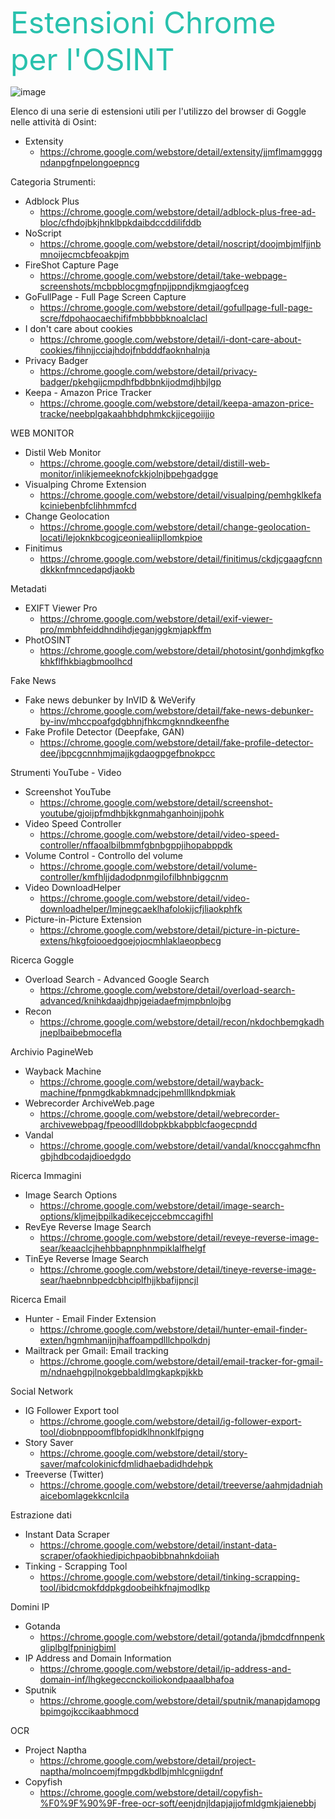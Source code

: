 <font color=#28c1ad size="20"><p aling="center"><span class="panelmsg" translate="no">Estensioni Chrome per l'OSINT</span></p></font>
            
![image](https://user-images.githubusercontent.com/98583912/186096469-d330cbd1-c8ea-4969-b593-30f5cb52a478.png)

Elenco di una serie di estensioni utili per l'utilizzo del browser di Goggle nelle attività di Osint:

- Extensity 
  - https://chrome.google.com/webstore/detail/extensity/jjmflmamggggndanpgfnpelongoepncg
  
Categoria Strumenti:
- Adblock Plus 
  - https://chrome.google.com/webstore/detail/adblock-plus-free-ad-bloc/cfhdojbkjhnklbpkdaibdccddilifddb
- NoScript 
  - https://chrome.google.com/webstore/detail/noscript/doojmbjmlfjjnbmnoijecmcbfeoakpjm
- FireShot Capture Page 
  - https://chrome.google.com/webstore/detail/take-webpage-screenshots/mcbpblocgmgfnpjjppndjkmgjaogfceg
- GoFullPage - Full Page Screen Capture 
  - https://chrome.google.com/webstore/detail/gofullpage-full-page-scre/fdpohaocaechififmbbbbbknoalclacl
- I don't care about cookies 
  - https://chrome.google.com/webstore/detail/i-dont-care-about-cookies/fihnjjcciajhdojfnbdddfaoknhalnja
- Privacy Badger 
  - https://chrome.google.com/webstore/detail/privacy-badger/pkehgijcmpdhfbdbbnkijodmdjhbjlgp
- Keepa - Amazon Price Tracker 
  - https://chrome.google.com/webstore/detail/keepa-amazon-price-tracke/neebplgakaahbhdphmkckjjcegoiijjo

WEB MONITOR
- Distil Web Monitor 
  - https://chrome.google.com/webstore/detail/distill-web-monitor/inlikjemeeknofckkjolnjbpehgadgge
- Visualping Chrome Extension 
  - https://chrome.google.com/webstore/detail/visualping/pemhgklkefakciniebenbfclihhmmfcd
- Change Geolocation 
  - https://chrome.google.com/webstore/detail/change-geolocation-locati/lejoknkbcogjceoniealiipllomkpioe
- Finitimus 
  - https://chrome.google.com/webstore/detail/finitimus/ckdjcgaagfcnndkkknfmncedapdjaokb


Metadati
- EXIFT Viewer Pro 
  - https://chrome.google.com/webstore/detail/exif-viewer-pro/mmbhfeiddhndihdjeganjggkmjapkffm
- PhotOSINT 
  - https://chrome.google.com/webstore/detail/photosint/gonhdjmkgfkokhkflfhkbiagbmoolhcd

Fake News
- Fake news debunker by InVID & WeVerify 
  - https://chrome.google.com/webstore/detail/fake-news-debunker-by-inv/mhccpoafgdgbhnjfhkcmgknndkeenfhe
- Fake Profile Detector (Deepfake, GAN) 
  - https://chrome.google.com/webstore/detail/fake-profile-detector-dee/jbpcgcnnhmjmajjkgdaogpgefbnokpcc

Strumenti YouTube - Video
- Screenshot YouTube 
  - https://chrome.google.com/webstore/detail/screenshot-youtube/gjoijpfmdhbjkkgnmahganhoinjjpohk
- Video Speed Controller 
  - https://chrome.google.com/webstore/detail/video-speed-controller/nffaoalbilbmmfgbnbgppjihopabppdk
- Volume Control - Controllo del volume 
  - https://chrome.google.com/webstore/detail/volume-controller/kmfhljjdadodpnmgilofilbhnbiggcnm
- Video DownloadHelper 
  - https://chrome.google.com/webstore/detail/video-downloadhelper/lmjnegcaeklhafolokijcfjliaokphfk
- Picture-in-Picture Extension 
  - https://chrome.google.com/webstore/detail/picture-in-picture-extens/hkgfoiooedgoejojocmhlaklaeopbecg

Ricerca Goggle
- Overload Search - Advanced Google Search 
  - https://chrome.google.com/webstore/detail/overload-search-advanced/knihkdaajdhpjgeiadaefmjmpbnlojbg
- Recon 
  - https://chrome.google.com/webstore/detail/recon/nkdochbemgkadhjneplbaibebmocefla

Archivio PagineWeb
- Wayback Machine 
  - https://chrome.google.com/webstore/detail/wayback-machine/fpnmgdkabkmnadcjpehmlllkndpkmiak
- Webrecorder ArchiveWeb.page 
  - https://chrome.google.com/webstore/detail/webrecorder-archivewebpag/fpeoodllldobpkbkabpblcfaogecpndd
- Vandal 
  - https://chrome.google.com/webstore/detail/vandal/knoccgahmcfhngbjhdbcodajdioedgdo

Ricerca Immagini
- Image Search Options 
  - https://chrome.google.com/webstore/detail/image-search-options/kljmejbpilkadikecejccebmccagifhl
- RevEye Reverse Image Search 
  - https://chrome.google.com/webstore/detail/reveye-reverse-image-sear/keaaclcjhehbbapnphnmpiklalfhelgf
- TinEye Reverse Image Search 
  - https://chrome.google.com/webstore/detail/tineye-reverse-image-sear/haebnnbpedcbhciplfhjjkbafijpncjl

Ricerca Email 
- Hunter - Email Finder Extension 
  - https://chrome.google.com/webstore/detail/hunter-email-finder-exten/hgmhmanijnjhaffoampdlllchpolkdnj
- Mailtrack per Gmail: Email tracking 
  - https://chrome.google.com/webstore/detail/email-tracker-for-gmail-m/ndnaehgpjlnokgebbaldlmgkapkpjkkb

Social Network
- IG Follower Export tool
  - https://chrome.google.com/webstore/detail/ig-follower-export-tool/diobnppoomflbfopidklhnonklfpigng
- Story Saver 
  - https://chrome.google.com/webstore/detail/story-saver/mafcolokinicfdmlidhaebadidhdehpk
- Treeverse (Twitter) 
  - https://chrome.google.com/webstore/detail/treeverse/aahmjdadniahaicebomlagekkcnlcila

Estrazione dati 
- Instant Data Scraper 
  - https://chrome.google.com/webstore/detail/instant-data-scraper/ofaokhiedipichpaobibbnahnkdoiiah
- Tinking - Scrapping Tool 
  - https://chrome.google.com/webstore/detail/tinking-scrapping-tool/ibidcmokfddpkgdoobeihkfnajmodlkp

Domini IP 
- Gotanda 
  - https://chrome.google.com/webstore/detail/gotanda/jbmdcdfnnpenkgliplbglfpninigbiml
- IP Address and Domain Information 
  - https://chrome.google.com/webstore/detail/ip-address-and-domain-inf/lhgkegeccnckoiliokondpaaalbhafoa
- Sputnik 
  - https://chrome.google.com/webstore/detail/sputnik/manapjdamopgbpimgojkccikaabhmocd

OCR
- Project Naptha 
  - https://chrome.google.com/webstore/detail/project-naptha/molncoemjfmpgdkbdlbjmhlcgniigdnf
- Copyfish 
  - https://chrome.google.com/webstore/detail/copyfish-%F0%9F%90%9F-free-ocr-soft/eenjdnjldapjajjofmldgmkjaienebbj
